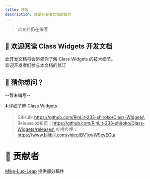 ```yaml
---
title: 开始
description: 这是开发者文档的首页
---
```


> 此文档仍在编写

## 👋 欢迎阅读 Class Widgets 开发文档

此开发文档将会带领你了解 Class Widgets 的技术细节。\
欢迎开发者们参与本文档的修订

## 💭 猜你想问？

\--暂未编写--

⬇️ 详细了解 Class Widgets

> GitHub: https://github.com/RinLit-233-shiroko/Class-Widgets\
> Release 发布页：https://github.com/RinLit-233-shiroko/Class-Widgets/releases\
> 哔哩哔哩：https://www.bilibili.com/video/BV1xwW9eyEGu/

# 📃 贡献者

[Mike-Luo-Leap](https://github.com/Mike-Luo-Leap) 提供部分稿件